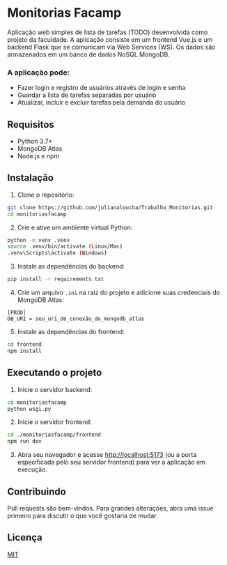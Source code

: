 # Monitorias Facamp

Aplicação web simples de lista de tarefas (TODO) desenvolvida como projeto da faculdade. A aplicação consiste em um frontend Vue.js e um backend Flask que se comunicam via Web Services (WS). Os dados são armazenados em um banco de dados NoSQL MongoDB.

### A aplicação pode:
- Fazer login e registro de usuários através de login e senha
- Guardar a lista de tarefas separadas por usuário
- Atualizar, incluir e excluir tarefas pela demanda do usuário 

## Requisitos

- Python 3.7+
- MongoDB Atlas
- Node.js e npm

## Instalação

1. Clone o repositório:

```bash
git clone https://github.com/julianaloucha/Trabalho_Monitorias.git
cd monitoriasfacamp
```


2. Crie e ative um ambiente virtual Python:

```bash
python -m venv .venv
source .venv/bin/activate (Linux/Mac)
.venv\Scripts\activate (Windows)
```

3. Instale as dependências do backend:

```bash
pip install -r requirements.txt
```

4. Crie um arquivo `.ini` na raiz do projeto e adicione suas credenciais do MongoDB Atlas:

```
[PROD]
DB_URI = seu_uri_de_conexão_do_mongodb_atlas
```

5. Instale as dependências do frontend:

```bash
cd frontend
npm install
```

## Executando o projeto

1. Inicie o servidor backend:

```bash
cd monitoriasfacamp
python wsgi.py
```

2. Inicie o servidor frontend:

```bash
cd ./monitoriasfacamp/frontend
npm run dev
```

3. Abra seu navegador e acesse [http://localhost:5173](http://localhost:5173) (ou a porta especificada pelo seu servidor frontend) para ver a aplicação em execução.

## Contribuindo

Pull requests são bem-vindos. Para grandes alterações, abra uma issue primeiro para discutir o que você gostaria de mudar.

## Licença

[MIT](https://choosealicense.com/licenses/mit/)
